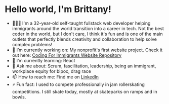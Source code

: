 # Hello world, I'm Brittany!

- 👩🏻‍💻 I'm a 32-year-old self-taught fullstack web developer helping immigrants around the world transition into a career in tech. Not the best coder in the world, but I don't care, I think it's fun and is one of the main outlets that perfectly blends creativity and collaboration to help solve complex problems!
- 🔭 I’m currently working on: My nonprofit's first website project. Check it out here: [Coding For Immigrants Website Repository](https://github.com/Coding-For-Immigrants/website "CFI's Website Repository")
- 🌱 I’m currently learning: React
- 💬 Ask me about: Scrum, fascilitation, leadership, being an immigrant, workplace equity for bipoc, drag race
- 📫 How to reach me: Find me on [LinkedIn](https://www.linkedin.com/in/bmvillegas/)
- ⚡ Fun fact: I used to compete professionally in jam rollerskating competitions. I still skate today, mostly at skateparks on ramps and in bowls.

